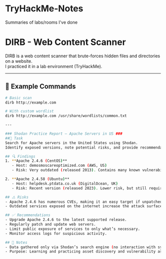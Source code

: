 # TryHackMe-Notes
Summaries of labs/rooms I've done
# DIRB - Web Content Scanner

DIRB is a web content scanner that brute-forces hidden files and directories on a website.  
I practiced it in a lab environment (TryHackMe).

---

## 🔧 Example Commands

```bash
# Basic scan
dirb http://example.com

# With custom wordlist
dirb http://example.com /usr/share/wordlists/common.txt

---

### Shodan Practice Report – Apache Servers in US ###
##🎯 Task
Search for Apache servers in the United States using Shodan.  
Identify exposed versions, note potential risks, and provide recommendations.  

## 🔍 Findings
1. **Apache 2.4.6 (CentOS)**
   - Host: demosmoscareoptimized.com (AWS, US)
   - Risk: Very outdated (released 2013). Contains many known vulnerabilities (DoS, privilege escalation, etc.).

2. **Apache 2.4.58 (Ubuntu)**
   - Host: helpdesk.ptdata.co.uk (DigitalOcean, UK)
   - Risk: Recent version (released 2023). Lower risk, but still requires ongoing patching.

## ⚠️ Risks
- Apache 2.4.6 has numerous CVEs, making it an easy target if unpatched.
- Outdated services exposed on the internet increase the attack surface.

## ✅ Recommendations
- Upgrade Apache 2.4.6 to the latest supported release.
- Regularly patch and update web servers.
- Limit public exposure of services to only what’s necessary.
- Monitor access logs for suspicious activity.

## 📝 Notes
- Data gathered only via Shodan’s search engine (no interaction with systems).
- Purpose: Learning and practicing asset discovery and vulnerability assessment.
